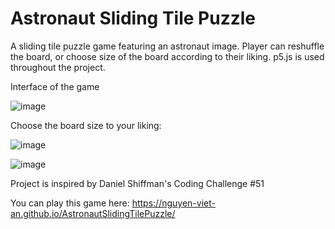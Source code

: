 # Astronaut Sliding Tile Puzzle
A sliding tile puzzle game featuring an astronaut image. Player can reshuffle the board, or choose size of the board according to their liking. p5.js is used throughout the project. 

Interface of the game 

![image](https://user-images.githubusercontent.com/68835511/163840172-c6667a05-bdff-443a-a2d0-c535983b5d10.png)




Choose the board size to your liking:

![image](https://user-images.githubusercontent.com/68835511/163840199-faaf97e6-f060-4092-a6f7-82966b1b5a46.png)

![image](https://user-images.githubusercontent.com/68835511/163840218-26694ba4-69f4-4941-a4c3-0ced65d8a581.png)

Project is inspired by Daniel Shiffman's Coding Challenge #51

You can play this game here: https://nguyen-viet-an.github.io/AstronautSlidingTilePuzzle/
